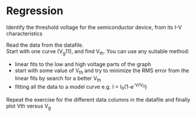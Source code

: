 # Regression

Identify the threshold voltage for the semiconductor device, from its I-V characteristics

Read the data from the datafile. <br>
Start with one curve (V<sub>g</sub>11), and find V<sub>th</sub>. You can use any suitable method: <br>
- linear fits to the low and high voltage parts of the graph
- start with some value of V<sub>th</sub> and try to minimize the RMS error from the linear fits by search for a better V<sub>th</sub>
- fitting all the data to a model curve e.g.  I = I<sub>0</sub>(1-e<sup>-V/V<sub>0</sub></sup>)

Repeat the exercise for the different data columns in the datafile and finally plot Vth versus V<sub>g</sub>
